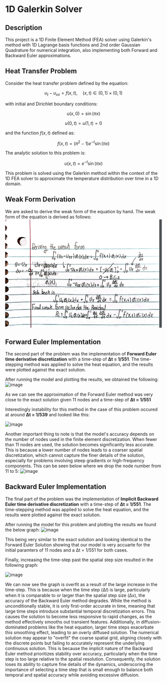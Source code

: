 # 1D Galerkin Solver

## Description
This project is a 1D Finite Element Method (FEA) solver using Galerkin's method with 1D Lagrange basis functions and 2nd order Gaussian Quadrature for numerical integration, also implementing both Forward and Backward Euler approximations.

## Heat Transfer Problem
Consider the heat transfer problem defined by the equation:

$$
u_t - u_{xx} = f(x, t), \quad (x, t) \in (0,1) \times (0,1)
$$

with initial and Dirichlet boundary conditions:

$$
u(x, 0) = \sin(\pi x)
$$

$$
u(0, t) = u(1, t) = 0
$$

and the function $f(x,t)$ defined as:

$$
f(x, t) = (\pi^2 - 1)e^{-t} \sin(\pi x)
$$

The analytic solution to this problem is:

$$
u(x, t) = e^{-t} \sin(\pi x)
$$

This problem is solved using the Galerkin method within the context of the 1D FEA solver to approximate the temperature distribution over time in a 1D domain.

## Weak Form Derivation
We are asked to derive the weak form of the equation by hand. The weak form of the equation is derived as follows:
![Weak Form Derivation](derivation.PNG)

## Forward Euler Implementation
The second part of the problem was the implementation of **Forward Euler time derivative discretization** with a time-step of **Δt = 1/551**. The time-stepping method was applied to solve the heat equation, and the results were plotted against the exact solution.

After running the model and plotting the results, we obtained the following:
![image](https://github.com/user-attachments/assets/af431cf0-f44a-4ec5-a23b-99ebfe695c6b)

As we can see the approximation of the Forward Euler method was very close to the exact solution given 11 nodes and a time-step of **Δt = 1/551**

Interestingly instability for this method in the case of this problem occured at around **Δt = 1/539** and looked like this: 

![image](https://github.com/user-attachments/assets/fd17a352-b59b-43f9-9a89-f0d538bf93fa)

Another important thing to note is that the model's accuracy depends on the number of nodes used in the finite element discretization. When fewer than 11 nodes are used, the solution becomes significantly less accurate. This is because a lower number of nodes leads to a coarser spatial discretization, which cannot capture the finer details of the solution, especially for problems involving steep gradients or high-frequency components. This can be seen below where we drop the node number from 11 to 5: 
![image](https://github.com/user-attachments/assets/adce0b4d-cd78-4a94-9279-de1d6ec65d24)

## Backward Euler Implementation
The final part of the problem was the implementation of **Implicit Backward Euler time derivative discretization** with a time-step of **Δt = 1/551**. The time-stepping method was applied to solve the heat equation, and the results were plotted against the exact solution.

After running the model for this problem and plotting the results we found the below graph: 
![image](https://github.com/user-attachments/assets/276d74e2-3b1c-47fa-9d25-c47a868e3e3d)

This being very similar to the exact solution and looking identical to the Forward Euler Solution showing that our model is very accuarte for the initial paramters of 11 nodes and a Δt = 1/551 for both cases. 

Finally, increasing the time-step past the spatial step size resulted in the following graph: 

![image](https://github.com/user-attachments/assets/00b119c5-327c-44c4-8717-6f9c909fc6bf)

We can now see the graph is overfit as a result of the large increase in the time-step. This is because when the time step (Δ𝑡) is large, particularly when it is comparable to or larger than the spatial step size (Δx), the accuracy of the Backward Euler method degrades. While the method is unconditionally stable, it is only first-order accurate in time, meaning that large time steps introduce substantial temporal discretization errors. This causes the solution to become less responsive to rapid changes, as the method effectively smooths out transient features. Additionally, in diffusion-dominated problems like the heat equation, larger time steps exacerbate this smoothing effect, leading to an overly diffused solution. The numerical solution may appear to "overfit" the coarse spatial grid, aligning closely with the discrete points but failing to accurately represent the underlying continuous solution. This is because the implicit nature of the Backward Euler method prioritizes stability over accuracy, particularly when the time step is too large relative to the spatial resolution. Consequently, the solution loses its ability to capture fine details of the dynamics, underscoring the importance of selecting a time step that is small enough to balance both temporal and spatial accuracy while avoiding excessive diffusion.


